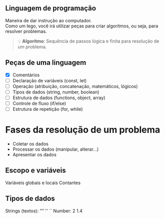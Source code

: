 ## Linguagem de programação

Maneira de dar instrução ao computador.<br/>
Como um lego, você irá utilizar peças para criar algoritmos, ou seja, para resolver problemas.

> 💡 **Algoritmo**: Sequência de passos lógica e finita para resolução de um problema.

## Peças de uma linguagem

- [x] Comentários
- [ ] Declaração de variáveis (const, let)
- [ ] Operação (atribuição, concatenação, matemáticos, lógicos)
- [ ] Tipos de dados (string, number, boolean)
- [ ] Estrutura de dados (functions, object, array)
- [ ] Controle de fluxo (if/else)
- [ ] Estrutura de repetição (for, while)

# Fases da resolução de um problema

- Coletar os dados
- Processar os dados (manipular, alterar...)
- Apresentar os dados

## Escopo e variáveis

Variáveis globais e locais
Contantes

## Tipos de dados
Strings (textos): "" '' ``
Number: 2 1.4